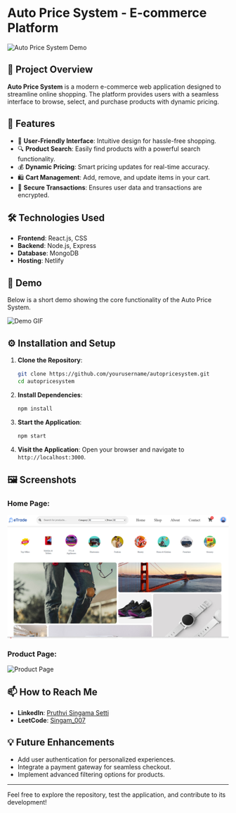 # Auto Price System - E-commerce Platform

![Auto Price System Demo](demo.gif)

## 🌟 Project Overview
**Auto Price System** is a modern e-commerce web application designed to streamline online shopping. The platform provides users with a seamless interface to browse, select, and purchase products with dynamic pricing.

## 🚀 Features
- 🛒 **User-Friendly Interface**: Intuitive design for hassle-free shopping.
- 🔍 **Product Search**: Easily find products with a powerful search functionality.
- 💰 **Dynamic Pricing**: Smart pricing updates for real-time accuracy.
- 🛍️ **Cart Management**: Add, remove, and update items in your cart.
- 🔐 **Secure Transactions**: Ensures user data and transactions are encrypted.

## 🛠️ Technologies Used
- **Frontend**: React.js, CSS
- **Backend**: Node.js, Express
- **Database**: MongoDB
- **Hosting**: Netlify

## 🎥 Demo
Below is a short demo showing the core functionality of the Auto Price System.

![Demo GIF](demo.gif)

## ⚙️ Installation and Setup
1. **Clone the Repository**:
   ```bash
   git clone https://github.com/yourusername/autopricesystem.git
   cd autopricesystem
   ```

2. **Install Dependencies**:
   ```bash
   npm install
   ```

3. **Start the Application**:
   ```bash
   npm start
   ```

4. **Visit the Application**:
   Open your browser and navigate to `http://localhost:3000`.

## 🖼️ Screenshots
### Home Page:
![Home Page](Screenshots/home.png)

### Product Page:
![Product Page](screenshots/productpage.png)

## 📫 How to Reach Me
- **LinkedIn**: [Pruthvi Singama Setti](https://www.linkedin.com/in/pruthvisingamasetti/)
- **LeetCode**: [Singam_007](https://leetcode.com/u/Singam_007/)

## 💡 Future Enhancements
- Add user authentication for personalized experiences.
- Integrate a payment gateway for seamless checkout.
- Implement advanced filtering options for products.

---

Feel free to explore the repository, test the application, and contribute to its development!

